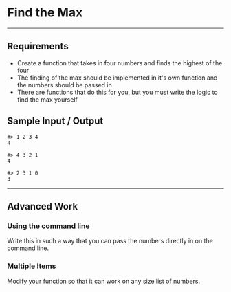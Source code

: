 # Find the Max

---

## Requirements
- Create a function that takes in four numbers and finds the highest of the four
- The finding of the max should be implemented in it's own function and the numbers should be passed in
- There are functions that do this for you, but you must write the logic to find the max yourself

## Sample Input / Output
```
#> 1 2 3 4
4

#> 4 3 2 1
4

#> 2 3 1 0
3
```

---

## Advanced Work
### Using the command line
Write this in such a way that you can pass the numbers directly in on the command line.

### Multiple Items
Modify your function so that it can work on any size list of numbers.
